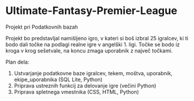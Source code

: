 # Ultimate-Fantasy-Premier-League
Projekt pri Podatkovnih bazah 

Projekt bo predstavljal namišljeno igro, v kateri si boš izbral 25 igralcev, ki ti bodo dali točke na podlagi realne igre v angelški 1. ligi. 
Točke se bodo iz kroga v krog sešetvale, na koncu zmaga uporabnik z največ točkami.

Plan dela:

1. Ustvarjanje podatkovne baze igralcev, tekem, moštva, uporabnik, ekipe_uporabnika (SQL Lite, Python)
2. Priprava ustreznih funkcij za delovanje igre (večini Python)
3. Priprava spletnega vmestnika (CSS, HTML, Python)
